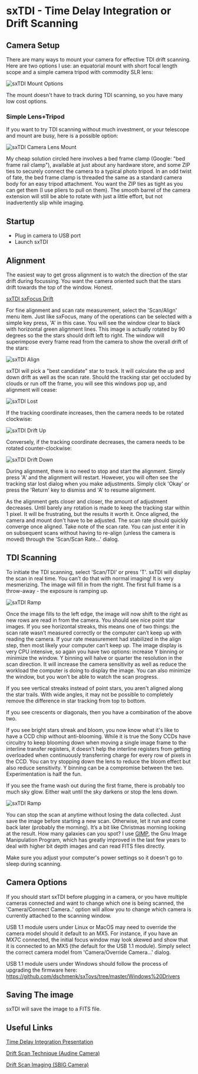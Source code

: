 # sxTDI - Time Delay Integration or Drift Scanning

## Camera Setup

There are many ways to mount your camera for effective TDI drift scanning. Here are two options I use: an equatorial mount with short focal length scope and a simple camera tripod with commodity SLR lens:

![sxTDI Mount Options](https://github.com/dschmenk/sxToys/blob/master/images/sxtdi-mounts.jpg)

The mount doesn't have to track during TDI scanning, so you have many low cost options.

### Simple Lens+Tripod

If you want to try TDI scanning without much investment, or your telescope and mount are busy, here is a possible option:

![sxTDI Camera Lens Mount](https://github.com/dschmenk/sxToys/blob/master/images/sxtdi-lensmount.jpg)

My cheap solution circled here involves a bed frame clamp (Google: "bed frame rail clamp"), available at just about any hardware store, and some ZIP ties to securely connect the camera to a typical photo tripod. In an odd twist of fate, the bed frame clamp is threaded the same as a standard camera body for an easy tripod attachment. You want the ZIP ties as tight as you can get them (I use pliers to pull on them). The smooth barrel of the camera extension will still be able to rotate with just a little effort, but not inadvertently slip while imaging.

## Startup

- Plug in camera to USB port
- Launch sxTDI

## Alignment

The easiest way to get gross alignment is to watch the direction of the star drift during focussing. You want the camera oriented such that the stars drift towards the top of the window. Honest.

[sxTDI sxFocus Drift](https://github.com/dschmenk/sxToys/blob/master/images/sxtdi-sxfocus-drift.png)

For fine alignment and scan rate measurement, select the 'Scan/Align' menu item. Just like sxFocus, many of the operations can be selected with a simple key press, 'A' in this case. You will see the window clear to black with horizontal green alignment lines. This image is actually rotated by 90 degrees so the the stars should drift left to right. The window will superimpose every frame read from the camera to show the overall drift of the stars:

![sxTDI Align](https://github.com/dschmenk/sxToys/blob/master/images/sxtdi-align.png)

sxTDI will pick a "best candidate" star to track. It will calculate the up and down drift as well as the scan rate. Should the tracking star get occluded by clouds or run off the frame, you will see this windows pop up, and alignment will cease:

![sxTDI Lost](https://github.com/dschmenk/sxToys/blob/master/images/sxtdi-lost.png)

If the tracking coordinate increases, then the camera needs to be rotated clockwise:

![sxTDI Drift Up](https://github.com/dschmenk/sxToys/blob/master/images/sxtdi-clockwise.jpg)

Conversely, if the tracking coordinate decreases, the camera needs to be rotated counter-clockwise:

![sxTDI Drift Down](https://github.com/dschmenk/sxToys/blob/master/images/sxtdi-counterclock.jpg)

During alignment, there is no need to stop and start the alignment. Simply press 'A' and the alignment will restart. However, you will often see the tracking star lost dialog when you make adjustments. Simply click 'Okay' or press the 'Return' key to dismiss and 'A' to resume alignment.

As the alignment gets closer and closer, the amount of adjustment decreases. Until barely any rotation is made to keep the tracking star within 1 pixel. It will be frustrating, but the results it worth it. Once aligned, the camera and mount don't have to be adjusted. The scan rate should quickly converge once aligned. Take note of the scan rate. You can just enter it in on subsequent scans without having to re-align (unless the camera is moved) through the 'Scan/Scan Rate...' dialog.

## TDI Scanning

To initiate the TDI scanning, select 'Scan/TDI' or press 'T'. sxTDI will display the scan in real time. You can’t do that with normal imaging! It is very mesmerizing. The image will fill in from the right. The first full frame is a throw-away - the exposure is ramping up.

![sxTDI Ramp](https://github.com/dschmenk/sxToys/blob/master/images/sxtdi-scanramp.png)

Once the image fills to the left edge, the image will now shift to the right as new rows are read in from the camera. You should see nice point star images. If you see horizontal streaks, this means one of two things: the scan rate wasn’t measured correctly or the computer can’t keep up with reading the camera. If your rate measurement had stabilized in the align step, then most likely your computer can’t keep up. The image display is very CPU intensive, so again you have two options: increase Y binning or minimize the window. Y binning will halve or quarter the resolution in the scan direction. It will increase the camera sensitivity as well as reduce the workload the computer is doing to display the image. You can also minimize the window, but you won’t be able to watch the scan progress.

If you see vertical streaks instead of point stars, you aren't aligned along the star trails. With wide angles, it may not be possible to completely remove the difference in star tracking from top to bottom.

If you see crescents or diagonals, then you have a combination of the above two.

If you see bright stars streak and bloom, you now know what it's like to have a CCD chip without anti-blooming. While it is true the Sony CCDs have circuitry to keep blooming down when moving a single image frame to the interline transfer registers, it doesn't help the interline registers from getting overloaded when continuously transferring charge for every row of pixels in the CCD. You can try stopping down the lens to reduce the bloom effect but also reduce sensitivity. Y binning can be a compromise between the two. Experimentation is half the fun.

If you see the frame wash out during the first frame, there is probably too much sky glow. Either wait until the sky darkens or stop the lens down.

![sxTDI Ramp](https://github.com/dschmenk/sxToys/blob/master/images/sxtdi-scanning.png)

You can stop the scan at anytime without losing the data collected. Just save the image before starting a new scan. Otherwise, let it run and come back later (probably the morning). It’s a bit like Christmas morning looking at the result. How many galaxies can you spot? I use [GIMP](https://gimp.org), the Gnu Image Manipulation Program, which has greatly improved in the last few years to deal with higher bit depth images and can read FITS files directly.

Make sure you adjust your computer's power settings so it doesn't go to sleep during scanning.

## Camera Options

If you should start sxTDI before plugging in a camera, or you have multiple cameras connected and want to change which one is being scanned, the 'Camera/Connect Camera..' option will allow you to change which camera is currently attached to the scanning window.

USB 1.1 module users under Linux or MacOS may need to override the camera model should it default to an MX5. For instance, if you have an MX7C connected, the initial focus window may look skewed and show that it is connected to an MX5 (the default for the USB 1.1 module). Simply select the correct camera model from 'Camera/Override Camera...' dialog.

USB 1.1 module users under Windows should follow the process of upgrading the firmware here: https://github.com/dschmenk/sxToys/tree/master/Windows%20Drivers

## Saving The image

sxTDI will save the image to a FITS file.

## Useful Links

[Time Delay Integration Presentation](https://nexsci.caltech.edu/workshop/2005/presentations/Rabinowitz.pdf)

[Drift Scan Technique (Audine Camera)](http://www.astrosurf.com/audine/English/result/scan.htm)

[Drift Scan Imaging (SBIG Camera)](http://www.company7.com/library/sbig/pdffiles/drftscan.pdf)
